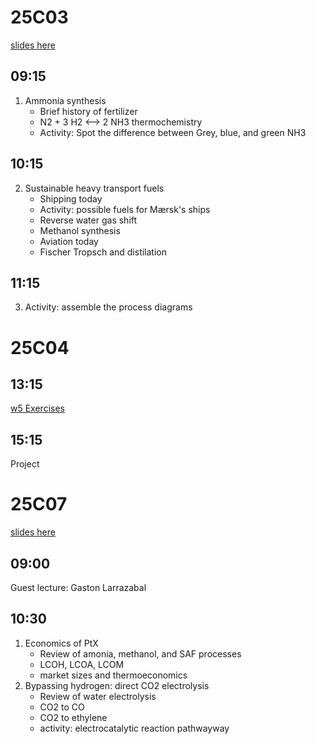 
25C03
=====

[slides here](https://www.dropbox.com/scl/fi/js5b6zly04yg2ebuwmwg3/25C03_PtX_v0p1.pptx?rlkey=sg7vwehxn70xm7ijoc56msk53&dl=0)

09:15
-----
1. Ammonia synthesis
   - Brief history of fertilizer
   - N2 + 3 H2 <--> 2 NH3  thermochemistry
   - Activity: Spot the difference between Grey, blue, and green NH3

10:15
-----
2. Sustainable heavy transport fuels
   - Shipping today
   - Activity: possible fuels for Mærsk's ships
   - Reverse water gas shift
   - Methanol synthesis
   - Aviation today
   - Fischer Tropsch and distilation

11:15
-----
3. Activity: assemble the process diagrams

25C04
=====

13:15
-----
[w5 Exercises](https://github.com/Green-Energy-Course/Green-Energy-Exercises/blob/main/w5_Power_to_X.ipynb)

15:15
-----
Project

25C07
=====
[slides here](https://www.dropbox.com/scl/fi/zr357u7wudrh7ajewsgj2/25C07_PtX_part_two_v2.pptx?rlkey=r9fnjvzb9g9a0vnsxcdc2q5ez&dl=0)

09:00
-----
Guest lecture: Gaston Larrazabal

10:30
-----
1. Economics of PtX
   - Review of amonia, methanol, and SAF processes
   - LCOH, LCOA, LCOM
   - market sizes and thermoeconomics
2. Bypassing hydrogen: direct CO2 electrolysis
   - Review of water electrolysis
   - CO2 to CO
   - CO2 to ethylene
   - activity: electrocatalytic reaction pathwayway

